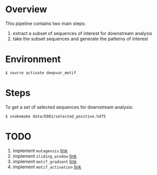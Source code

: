 # Overview

This pipeline contains two main steps:
1. extract a subset of sequences of interest for downstream analysis
2. take the subset sequences and generate the patterns of interest

# Environment

```
$ source activate deepvar_motif
```

# Steps

To get a set of selected sequences for downstream analysis:
```
$ snakemake data/E081/selected_positive.hdf5
```

# TODO

1. implement `mutagensis` [link](modules/seq2pattern/_mutagensis.snakemake)
2. implement `sliding_window` [link](modules/seq2pattern/_sliding_window.snakemake)
3. implement `motif_gradient` [link](modules/seq2pattern/_motif_gradient.snakemake)
4. implement `motif_activation` [link](modules/seq2pattern/_motif_activation.snakemake)

